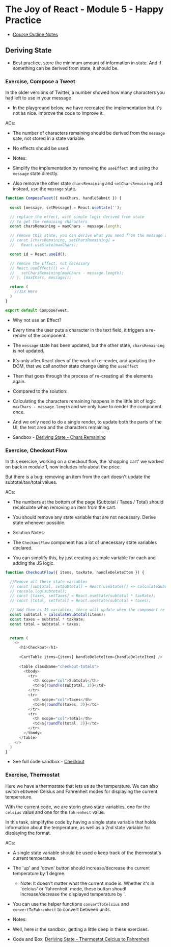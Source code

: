 # The Joy of React - Module 5 - Happy Practice

- [Course Outline Notes](../course-notes.md)

## Deriving State

- Best practice, store the minimum amount of information in state. And if something can be derived from state, it should be.

### Exercise, Compose a Tweet

In the older versions of Twitter, a number showed how many characters you had left to use in your message

- In the playground below, we have recreated the implementation but it's not as nice. Improve the code to improve it.

ACs:

- The number of characters remaining should be derived from the `message` sate, not stored in a state variable.
- No effects should be used.

- Notes:

- Simplify the implementation by removing the `useEffect` and using the `message` state directly.
- Also remove the other state `charsRemaining` and `setCharsRemaining` and instead, use the `message` state.

```JAVASCRIPT
function ComposeTweet({ maxChars, handleSubmit }) {
  
  const [message, setMessage] = React.useState('');

  // replace the effect, with simple logic derived from state
  // to get the remaining characters
  const charsRemaining = maxChars - message.length;

  // remove this state, you can derive what you need from the message state
  // const [charsRemaining, setCharsRemaining] =
  //   React.useState(maxChars);

  const id = React.useId();

  // remove the Effect, not necessary
  // React.useEffect(() => {
  //   setCharsRemaining(maxChars - message.length); 
  // }, [maxChars, message]);

  return (
    //JSX Here
  )
}

export default ComposeTweet;
```

- Why not use an Effect?

- Every time the user puts a character in the text field, it triggers a re-render of the component.
- The `message` state has been updated, but the other state, `charsRemaining` is not updated.
- It's only after React does of the work of re-render, and updating the DOM, that we call another state change using the `useEffect`
- Then that goes through the process of re-creating all the elements again.

- Compared to the solution:
- Calculating the characters remaining happens in the little bit of logic `maxChars - message.length` and we only have to render the component once.
- And we only need to do a single render, to update both the parts of the UI, the text area and the characters remaining.

- Sandbox - [Deriving State - Chars Remaining](https://codesandbox.io/p/sandbox/compassionate-hooks-flyg5y?layout=%257B%2522sidebarPanel%2522%253A%2522EXPLORER%2522%252C%2522rootPanelGroup%2522%253A%257B%2522direction%2522%253A%2522horizontal%2522%252C%2522contentType%2522%253A%2522UNKNOWN%2522%252C%2522type%2522%253A%2522PANEL_GROUP%2522%252C%2522id%2522%253A%2522ROOT_LAYOUT%2522%252C%2522panels%2522%253A%255B%257B%2522type%2522%253A%2522PANEL_GROUP%2522%252C%2522contentType%2522%253A%2522UNKNOWN%2522%252C%2522direction%2522%253A%2522vertical%2522%252C%2522id%2522%253A%2522clqayeere00063b5vxpzsxe0r%2522%252C%2522sizes%2522%253A%255B70%252C30%255D%252C%2522panels%2522%253A%255B%257B%2522type%2522%253A%2522PANEL_GROUP%2522%252C%2522contentType%2522%253A%2522EDITOR%2522%252C%2522direction%2522%253A%2522horizontal%2522%252C%2522id%2522%253A%2522EDITOR%2522%252C%2522panels%2522%253A%255B%257B%2522type%2522%253A%2522PANEL%2522%252C%2522contentType%2522%253A%2522EDITOR%2522%252C%2522id%2522%253A%2522clqayeere00023b5vfm35ida2%2522%257D%255D%257D%252C%257B%2522type%2522%253A%2522PANEL_GROUP%2522%252C%2522contentType%2522%253A%2522SHELLS%2522%252C%2522direction%2522%253A%2522horizontal%2522%252C%2522id%2522%253A%2522SHELLS%2522%252C%2522panels%2522%253A%255B%257B%2522type%2522%253A%2522PANEL%2522%252C%2522contentType%2522%253A%2522SHELLS%2522%252C%2522id%2522%253A%2522clqayeere00033b5v356blija%2522%257D%255D%252C%2522sizes%2522%253A%255B100%255D%257D%255D%257D%252C%257B%2522type%2522%253A%2522PANEL_GROUP%2522%252C%2522contentType%2522%253A%2522DEVTOOLS%2522%252C%2522direction%2522%253A%2522vertical%2522%252C%2522id%2522%253A%2522DEVTOOLS%2522%252C%2522panels%2522%253A%255B%257B%2522type%2522%253A%2522PANEL%2522%252C%2522contentType%2522%253A%2522DEVTOOLS%2522%252C%2522id%2522%253A%2522clqayeere00053b5v576khxg5%2522%257D%255D%252C%2522sizes%2522%253A%255B100%255D%257D%255D%252C%2522sizes%2522%253A%255B50%252C50%255D%257D%252C%2522tabbedPanels%2522%253A%257B%2522clqayeere00023b5vfm35ida2%2522%253A%257B%2522id%2522%253A%2522clqayeere00023b5vfm35ida2%2522%252C%2522tabs%2522%253A%255B%255D%257D%252C%2522clqayeere00053b5v576khxg5%2522%253A%257B%2522tabs%2522%253A%255B%257B%2522id%2522%253A%2522clqayeere00043b5vp1imzrp5%2522%252C%2522mode%2522%253A%2522permanent%2522%252C%2522type%2522%253A%2522UNASSIGNED_PORT%2522%252C%2522port%2522%253A0%252C%2522path%2522%253A%2522%252F%2522%257D%255D%252C%2522id%2522%253A%2522clqayeere00053b5v576khxg5%2522%252C%2522activeTabId%2522%253A%2522clqayeere00043b5vp1imzrp5%2522%257D%252C%2522clqayeere00033b5v356blija%2522%253A%257B%2522tabs%2522%253A%255B%255D%252C%2522id%2522%253A%2522clqayeere00033b5v356blija%2522%257D%257D%252C%2522showDevtools%2522%253Atrue%252C%2522showShells%2522%253Atrue%252C%2522showSidebar%2522%253Atrue%252C%2522sidebarPanelSize%2522%253A15%257D)

### Exercise, Checkout Flow

In this exercise, working on a checkout flow, the 'shopping cart' we worked on back in module 1, now includes info about the price.

But there is a bug: removing an item from the cart doesn't update the subtotal/tax/total values.

ACs:

- The numbers at the bottom of the page (Subtotal / Taxes / Total) should recalculate when removing an item from the cart.
- You should remove any state variable that are not necessary. Derive state whenever possible.

- Solution Notes:
- The `CheckoutFlow` component has a lot of unecessary state variables declared.
- You can simplify this, by just creating a simple variable for each and adding the JS logic.

```JAVASCRIPT
function CheckoutFlow({ items, taxRate, handleDeleteItem }) {

  //Remove all these state variables
  // const [subtotal, setSubtotal] = React.useState(() => calculateSubtotal(items));
  // console.log(subtotal);
  // const [taxes, setTaxes] = React.useState(subtotal * taxRate);
  // const [total, setTotal] = React.useState(subtotal + taxes);

  // Add them as JS variables, these will update when the component re-renders.
  const subtotal = calculateSubtotal(items);
  const taxes = subtotal * taxRate;
  const total = subtotal + taxes;

  
  return (
    <>
      <h1>Checkout</h1>
      
      <CartTable items={items} handleDeleteItem={handleDeleteItem} />
      
      <table className="checkout-totals">
        <tbody>
          <tr>
            <th scope="col">Subtotal</th>
            <td>${roundTo(subtotal, 2)}</td>
          </tr>
          <tr>
            <th scope="col">Taxes</th>
            <td>${roundTo(taxes, 2)}</td>
          </tr>
          <tr>
            <th scope="col">Total</th>
            <td>${roundTo(total, 2)}</td>
          </tr>
        </tbody>
      </table>
    </>
  )
}
```

- See full code sandbox - [Checkout](https://codesandbox.io/p/sandbox/checkout-derive-state-njhwjy?file=%2FCheckoutFlow.js%3A16%2C34&layout=%257B%2522sidebarPanel%2522%253A%2522EXPLORER%2522%252C%2522rootPanelGroup%2522%253A%257B%2522direction%2522%253A%2522horizontal%2522%252C%2522contentType%2522%253A%2522UNKNOWN%2522%252C%2522type%2522%253A%2522PANEL_GROUP%2522%252C%2522id%2522%253A%2522ROOT_LAYOUT%2522%252C%2522panels%2522%253A%255B%257B%2522type%2522%253A%2522PANEL_GROUP%2522%252C%2522contentType%2522%253A%2522UNKNOWN%2522%252C%2522direction%2522%253A%2522vertical%2522%252C%2522id%2522%253A%2522clqcd4aok00063b5wntxnx4qj%2522%252C%2522sizes%2522%253A%255B100%252C0%255D%252C%2522panels%2522%253A%255B%257B%2522type%2522%253A%2522PANEL_GROUP%2522%252C%2522contentType%2522%253A%2522EDITOR%2522%252C%2522direction%2522%253A%2522horizontal%2522%252C%2522id%2522%253A%2522EDITOR%2522%252C%2522panels%2522%253A%255B%257B%2522type%2522%253A%2522PANEL%2522%252C%2522contentType%2522%253A%2522EDITOR%2522%252C%2522id%2522%253A%2522clqcd4aok00023b5w4ecknt2h%2522%257D%255D%257D%252C%257B%2522type%2522%253A%2522PANEL_GROUP%2522%252C%2522contentType%2522%253A%2522SHELLS%2522%252C%2522direction%2522%253A%2522horizontal%2522%252C%2522id%2522%253A%2522SHELLS%2522%252C%2522panels%2522%253A%255B%257B%2522type%2522%253A%2522PANEL%2522%252C%2522contentType%2522%253A%2522SHELLS%2522%252C%2522id%2522%253A%2522clqcd4aok00033b5ws2bmdp62%2522%257D%255D%252C%2522sizes%2522%253A%255B100%255D%257D%255D%257D%252C%257B%2522type%2522%253A%2522PANEL_GROUP%2522%252C%2522contentType%2522%253A%2522DEVTOOLS%2522%252C%2522direction%2522%253A%2522vertical%2522%252C%2522id%2522%253A%2522DEVTOOLS%2522%252C%2522panels%2522%253A%255B%257B%2522type%2522%253A%2522PANEL%2522%252C%2522contentType%2522%253A%2522DEVTOOLS%2522%252C%2522id%2522%253A%2522clqcd4aok00053b5wctfivecs%2522%257D%255D%252C%2522sizes%2522%253A%255B100%255D%257D%255D%252C%2522sizes%2522%253A%255B58.10352222111929%252C41.89647777888071%255D%257D%252C%2522tabbedPanels%2522%253A%257B%2522clqcd4aok00023b5w4ecknt2h%2522%253A%257B%2522id%2522%253A%2522clqcd4aok00023b5w4ecknt2h%2522%252C%2522tabs%2522%253A%255B%257B%2522id%2522%253A%2522clqcdpc9700023b5whfb6wovn%2522%252C%2522mode%2522%253A%2522permanent%2522%252C%2522type%2522%253A%2522FILE%2522%252C%2522initialSelections%2522%253A%255B%257B%2522startLineNumber%2522%253A16%252C%2522startColumn%2522%253A34%252C%2522endLineNumber%2522%253A16%252C%2522endColumn%2522%253A34%257D%255D%252C%2522filepath%2522%253A%2522%252FCheckoutFlow.js%2522%252C%2522state%2522%253A%2522IDLE%2522%257D%255D%252C%2522activeTabId%2522%253A%2522clqcdpc9700023b5whfb6wovn%2522%257D%252C%2522clqcd4aok00053b5wctfivecs%2522%253A%257B%2522tabs%2522%253A%255B%257B%2522id%2522%253A%2522clqcd4aok00043b5wzk9o4k5r%2522%252C%2522mode%2522%253A%2522permanent%2522%252C%2522type%2522%253A%2522UNASSIGNED_PORT%2522%252C%2522port%2522%253A0%252C%2522path%2522%253A%2522%252F%2522%257D%255D%252C%2522id%2522%253A%2522clqcd4aok00053b5wctfivecs%2522%252C%2522activeTabId%2522%253A%2522clqcd4aok00043b5wzk9o4k5r%2522%257D%252C%2522clqcd4aok00033b5ws2bmdp62%2522%253A%257B%2522tabs%2522%253A%255B%255D%252C%2522id%2522%253A%2522clqcd4aok00033b5ws2bmdp62%2522%257D%257D%252C%2522showDevtools%2522%253Atrue%252C%2522showShells%2522%253Afalse%252C%2522showSidebar%2522%253Atrue%252C%2522sidebarPanelSize%2522%253A15%257D)

### Exercise, Thermostat

Here we have a thermostate that lets us se the temperature. We can also switch ebtween Celsius and Fahrenheit modes for displaying the current temperature.

With the current code, we are storin gtwo state variables, one for the `celsius` value and one for the `fahrenheit` value.

In this task, simplifythe code by having a single state variable that holds information about the temperature, as well as a 2nd state variable for displaying the format.

ACs:

- A single state variable should be used o keep track of the thermostat's current temperature.
- The 'up' and 'down' button should increase/decrease the current temperature by 1 degree.
  - Note: It doesn't matter what the current mode is. Whether it's in 'celcius' or 'fahrenheit' mode, these button shoudl increase/decrease the displayed temperature by `.
- You can use the helper functions `convertToCelsius` and `convertToFahrenheit` to convert between units.

- Notes:
- Well, here is the sandbox, getting a little deep in these exercises.
- Code and Box, [Deriving State - Thermostat Celcius to Fahrenheit](https://codesandbox.io/p/sandbox/hardcore-thompson-342vw2?layout=%257B%2522sidebarPanel%2522%253A%2522EXPLORER%2522%252C%2522rootPanelGroup%2522%253A%257B%2522direction%2522%253A%2522horizontal%2522%252C%2522contentType%2522%253A%2522UNKNOWN%2522%252C%2522type%2522%253A%2522PANEL_GROUP%2522%252C%2522id%2522%253A%2522ROOT_LAYOUT%2522%252C%2522panels%2522%253A%255B%257B%2522type%2522%253A%2522PANEL_GROUP%2522%252C%2522contentType%2522%253A%2522UNKNOWN%2522%252C%2522direction%2522%253A%2522vertical%2522%252C%2522id%2522%253A%2522clqduhr8300063b5we3yvp0hk%2522%252C%2522sizes%2522%253A%255B100%252C0%255D%252C%2522panels%2522%253A%255B%257B%2522type%2522%253A%2522PANEL_GROUP%2522%252C%2522contentType%2522%253A%2522EDITOR%2522%252C%2522direction%2522%253A%2522horizontal%2522%252C%2522id%2522%253A%2522EDITOR%2522%252C%2522panels%2522%253A%255B%257B%2522type%2522%253A%2522PANEL%2522%252C%2522contentType%2522%253A%2522EDITOR%2522%252C%2522id%2522%253A%2522clqduhr8300023b5wr92vjch7%2522%257D%255D%257D%252C%257B%2522type%2522%253A%2522PANEL_GROUP%2522%252C%2522contentType%2522%253A%2522SHELLS%2522%252C%2522direction%2522%253A%2522horizontal%2522%252C%2522id%2522%253A%2522SHELLS%2522%252C%2522panels%2522%253A%255B%257B%2522type%2522%253A%2522PANEL%2522%252C%2522contentType%2522%253A%2522SHELLS%2522%252C%2522id%2522%253A%2522clqduhr8300033b5wxuvdnk8l%2522%257D%255D%252C%2522sizes%2522%253A%255B100%255D%257D%255D%257D%252C%257B%2522type%2522%253A%2522PANEL_GROUP%2522%252C%2522contentType%2522%253A%2522DEVTOOLS%2522%252C%2522direction%2522%253A%2522vertical%2522%252C%2522id%2522%253A%2522DEVTOOLS%2522%252C%2522panels%2522%253A%255B%257B%2522type%2522%253A%2522PANEL%2522%252C%2522contentType%2522%253A%2522DEVTOOLS%2522%252C%2522id%2522%253A%2522clqduhr8300053b5w9n7rojwl%2522%257D%255D%252C%2522sizes%2522%253A%255B100%255D%257D%255D%252C%2522sizes%2522%253A%255B50%252C50%255D%257D%252C%2522tabbedPanels%2522%253A%257B%2522clqduhr8300023b5wr92vjch7%2522%253A%257B%2522id%2522%253A%2522clqduhr8300023b5wr92vjch7%2522%252C%2522tabs%2522%253A%255B%255D%257D%252C%2522clqduhr8300053b5w9n7rojwl%2522%253A%257B%2522tabs%2522%253A%255B%257B%2522id%2522%253A%2522clqduhr8300043b5w1cajwg0z%2522%252C%2522mode%2522%253A%2522permanent%2522%252C%2522type%2522%253A%2522UNASSIGNED_PORT%2522%252C%2522port%2522%253A0%252C%2522path%2522%253A%2522%252F%2522%257D%255D%252C%2522id%2522%253A%2522clqduhr8300053b5w9n7rojwl%2522%252C%2522activeTabId%2522%253A%2522clqduhr8300043b5w1cajwg0z%2522%257D%252C%2522clqduhr8300033b5wxuvdnk8l%2522%253A%257B%2522tabs%2522%253A%255B%255D%252C%2522id%2522%253A%2522clqduhr8300033b5wxuvdnk8l%2522%257D%257D%252C%2522showDevtools%2522%253Atrue%252C%2522showShells%2522%253Afalse%252C%2522showSidebar%2522%253Atrue%252C%2522sidebarPanelSize%2522%253A15%257D)

